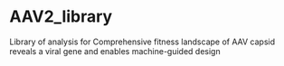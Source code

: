 # AAV2_library
Library of analysis for Comprehensive fitness landscape of AAV capsid reveals a viral gene and enables machine-guided design
